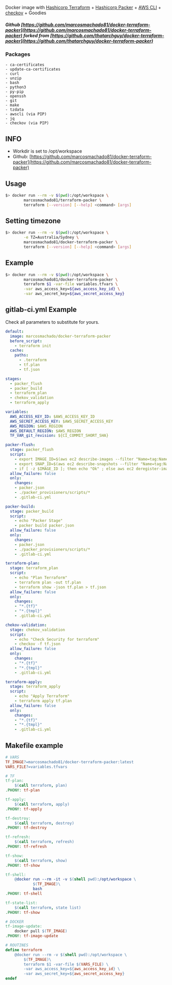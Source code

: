
Docker image with [Hashicorp Terraform](https://www.terraform.io) + [Hashicorp Packer](https://www.packer.io) + [AWS CLI](https://aws.amazon.com/cli/) + [checkov](https://github.com/bridgecrewio/checkov) + Goodies

##### Github [https://github.com/marcosmachado81/docker-terraform-packer](https://github.com/marcosmachado81/docker-terraform-packer) forked from [https://github.com/thatarchguy/docker-terraform-packer](https://github.com/thatarchguy/docker-terraform-packer)

### Packages
    - ca-certificates
    - update-ca-certificates
    - curl
    - unzip
    - bash
    - python3
    - py-pip
    - openssh
    - git
    - make
    - tzdata
    - awscli (via PIP)  
    - jq
    - checkov (via PIP)

## INFO
- Workdir is set to /opt/workspace
- Github: [https://github.com/marcosmachado81/docker-terraform-packer](https://github.com/marcosmachado81/docker-terraform-packer)

## Usage
```bash
$> docker run --rm -v $(pwd):/opt/workspace \
   		marcosmachado81/terraform-packer \
   		terraform [--version] [--help] <command> [args]
```

## Setting timezone
```bash
$> docker run --rm -v $(pwd):/opt/workspace \
        -e TZ=Australia/Sydney \
   		marcosmachado81/docker-terraform-packer \
   		terraform [--version] [--help] <command> [args]
```


## Example
```bash
$> docker run --rm -v $(pwd):/opt/workspace \
   		marcosmachado81/docker-terraform-packer \
   		terraform $1 -var-file variables.tfvars \
   		-var aws_access_key=${aws_access_key_id} \
   		-var aws_secret_key=${aws_secret_access_key}
```

## gitlab-ci.yml Example
Check all parameters to substitute for yours.
```yml
default:
  image: marcosmachado/docker-terraform-packer
  before_script:
    - terraform init
  cache:
    paths:
      - .terraform
      - tf.plan
      - tf.json

stages:
  - packer_flush
  - packer_build
  - terraform_plan
  - chekov_validation
  - terraform_apply

variables:
  AWS_ACCESS_KEY_ID: $AWS_ACCESS_KEY_ID
  AWS_SECRET_ACCESS_KEY: $AWS_SECRET_ACCESS_KEY
  AWS_REGION: $AWS_REGION
  AWS_DEFAULT_REGION: $AWS_REGION
  TF_VAR_git_revision: ${CI_COMMIT_SHORT_SHA}

packer-flush:
  stage: packer_flush
  script:
    - export IMAGE_ID=$(aws ec2 describe-images --filter "Name=tag:Name,Values=my-ami-name" --query Images[*].ImageId --out text)
    - export SNAP_ID=$(aws ec2 describe-snapshots --filter "Name=tag:Name,Values=my-ami-name" --query Snapshots[*].{ID:SnapshotId} --out text)
    - if [ -z $IMAGE_ID ]; then echo "Ok" ; else aws ec2 deregister-image --image-id $IMAGE_ID && aws ec2 delete-snapshot --snapshot-id $SNAP_ID ; fi
  allow_failure: false
  only:
    changes:
    - packer.json
    - ./packer_provisioners/scripts/*
    - .gitlab-ci.yml

packer-build:
  stage: packer_build
  script:
    - echo "Packer Stage"
    - packer build packer.json
  allow_failure: false
  only:
    changes:
    - packer.json
    - ./packer_provisioners/scripts/*
    - .gitlab-ci.yml

terraform-plan:
  stage: terraform_plan
  script:
    - echo "Plan Terraform"
    - terraform plan -out tf.plan
    - terraform show -json tf.plan > tf.json
  allow_failure: false
  only:
    changes:
    - "*.{tf}"
    - "*.{tmpl}"
    - .gitlab-ci.yml

chekov-validation:
  stage: chekov_validation
  script:
    - echo "Check Security for terraform"
    - checkov -f tf.json
  allow_failure: false
  only:
    changes:
    - "*.{tf}"
    - "*.{tmpl}"
    - .gitlab-ci.yml

terraform-apply:
  stage: terraform_apply
  script:
    - echo "Apply Terraform"
    - terraform apply tf.plan
  allow_failure: false
  only:
    changes:
    - "*.{tf}"
    - "*.{tmpl}"
    - .gitlab-ci.yml
```

## Makefile example
```makefile
# VARS
TF_IMAGE?=marcosmachado81/docker-terraform-packer:latest
VARS_FILE?=variables.tfvars

# TF
tf-plan:
	$(call terraform, plan)
.PHONY: tf-plan

tf-apply:
	$(call terraform, apply)
.PHONY: tf-apply

tf-destroy:
	$(call terraform, destroy)
.PHONY: tf-destroy

tf-refresh:
	$(call terraform, refresh)
.PHONY: tf-refresh

tf-show:
	$(call terraform, show)
.PHONY: tf-show

tf-shell:
	@docker run --rm -it -v $(shell pwd):/opt/workspace \
    		$(TF_IMAGE)\
    		bash
.PHONY: tf-shell

tf-state-list:
	$(call terraform, state list)
.PHONY: tf-show

# DOCKER
tf-image-update:
	docker pull $(TF_IMAGE)
.PHONY: tf-image-update

# ROUTINES
define terraform
	@docker run --rm -v $(shell pwd):/opt/workspace \
		$(TF_IMAGE)\
		terraform $1 -var-file $(VARS_FILE) \
		-var aws_access_key=${aws_access_key_id} \
		-var aws_secret_key=${aws_secret_access_key}
endef

```
